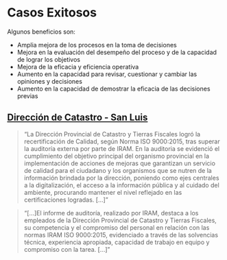 # Casos Exitosos

Algunos beneficios son:
  -	Amplia mejora de los procesos en la toma de decisiones
  - Mejora en la evaluación del desempeño del proceso y de la capacidad de lograr los objetivos
  -	Mejora de la eficacia y eficiencia operativa
  - Aumento en la capacidad para revisar, cuestionar y cambiar las opiniones y decisiones 
  -	Aumento en la capacidad de demostrar la eficacia de las decisiones previas

## [Dirección de Catastro - San Luis](http://agenciasanluis.com/notas/2018/06/23/la-direccion-provincial-de-catastro-recertifico-calidad/)

> “La Dirección Provincial de Catastro y Tierras Fiscales logró la recertificación de Calidad, según Norma ISO 9000:2015, tras superar la auditoría externa por parte de IRAM. En la auditoria se evidenció el cumplimiento del objetivo principal del organismo provincial en la implementación de acciones de mejoras que garantizan un servicio de calidad para el ciudadano y los organismos que se nutren de la información brindada por la dirección, poniendo como ejes centrales a la digitalización, el acceso a la información pública y al cuidado del ambiente, procurando mantener el nivel reflejado en las certificaciones logradas. […]”

> “[…]El informe de auditoría, realizado por IRAM, destaca a los empleados de la Dirección Provincial de Catastro y Tierras Fiscales, su competencia y el compromiso del personal en relación con las normas IRAM ISO 9000:2015, evidenciado a través de las solvencias técnica, experiencia apropiada, capacidad de trabajo en equipo y compromiso con la tarea. […]”
